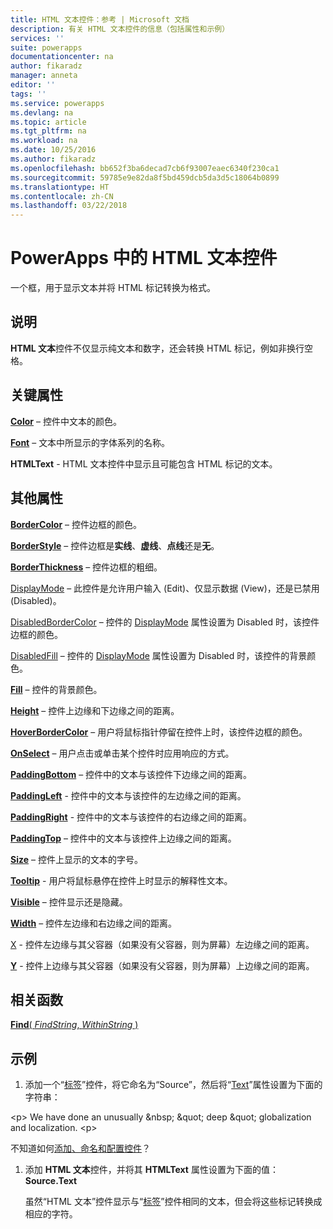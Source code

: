 ```yaml
---
title: HTML 文本控件：参考 | Microsoft 文档
description: 有关 HTML 文本控件的信息（包括属性和示例）
services: ''
suite: powerapps
documentationcenter: na
author: fikaradz
manager: anneta
editor: ''
tags: ''
ms.service: powerapps
ms.devlang: na
ms.topic: article
ms.tgt_pltfrm: na
ms.workload: na
ms.date: 10/25/2016
ms.author: fikaradz
ms.openlocfilehash: bb652f3ba6decad7cb6f93007eaec6340f230ca1
ms.sourcegitcommit: 59785e9e82da8f5bd459dcb5da3d5c18064b0899
ms.translationtype: HT
ms.contentlocale: zh-CN
ms.lasthandoff: 03/22/2018
---
```

# <a name="html-text-control-in-powerapps"></a>PowerApps 中的 HTML 文本控件
一个框，用于显示文本并将 HTML 标记转换为格式。

## <a name="description"></a>说明
**HTML 文本**控件不仅显示纯文本和数字，还会转换 HTML 标记，例如非换行空格。

## <a name="key-properties"></a>关键属性
**[Color](properties-color-border.md)** – 控件中文本的颜色。

**[Font](properties-text.md)** – 文本中所显示的字体系列的名称。

**HTMLText** - HTML 文本控件中显示且可能包含 HTML 标记的文本。

## <a name="additional-properties"></a>其他属性
**[BorderColor](properties-color-border.md)** – 控件边框的颜色。

**[BorderStyle](properties-color-border.md)** – 控件边框是**实线**、**虚线**、**点线**还是**无**。

**[BorderThickness](properties-color-border.md)** – 控件边框的粗细。

[DisplayMode](properties-core.md) – 此控件是允许用户输入 (Edit)、仅显示数据 (View)，还是已禁用 (Disabled)。

[DisabledBorderColor](properties-color-border.md) – 控件的 [DisplayMode](properties-core.md) 属性设置为 Disabled 时，该控件边框的颜色。

[DisabledFill](properties-color-border.md) – 控件的 [DisplayMode](properties-core.md) 属性设置为 Disabled 时，该控件的背景颜色。

**[Fill](properties-color-border.md)** – 控件的背景颜色。

**[Height](properties-size-location.md)** – 控件上边缘和下边缘之间的距离。

**[HoverBorderColor](properties-color-border.md)** – 用户将鼠标指针停留在控件上时，该控件边框的颜色。

**[OnSelect](properties-core.md)** – 用户点击或单击某个控件时应用响应的方式。

**[PaddingBottom](properties-size-location.md)** – 控件中的文本与该控件下边缘之间的距离。

**[PaddingLeft](properties-size-location.md)** - 控件中的文本与该控件的左边缘之间的距离。

**[PaddingRight](properties-size-location.md)** - 控件中的文本与该控件的右边缘之间的距离。

**[PaddingTop](properties-size-location.md)** – 控件中的文本与该控件上边缘之间的距离。

**[Size](properties-text.md)** – 控件上显示的文本的字号。

**[Tooltip](properties-core.md)** - 用户将鼠标悬停在控件上时显示的解释性文本。

**[Visible](properties-core.md)** – 控件显示还是隐藏。

**[Width](properties-size-location.md)** – 控件左边缘和右边缘之间的距离。

[X](properties-size-location.md) - 控件左边缘与其父容器（如果没有父容器，则为屏幕）左边缘之间的距离。

**[Y](properties-size-location.md)** - 控件上边缘与其父容器（如果没有父容器，则为屏幕）上边缘之间的距离。

## <a name="related-functions"></a>相关函数
[**Find**( *FindString*, *WithinString* )](../functions/function-find.md)

## <a name="example"></a>示例
1. 添加一个“[标签](control-text-box.md)”控件，将它命名为“Source”，然后将“[Text](properties-core.md)”属性设置为下面的字符串：

\<p> We have done an unusually \&nbsp; \&quot; deep \&quot; globalization and localization. \<p>

不知道如何[添加、命名和配置控件](../add-configure-controls.md)？

1. 添加 **HTML 文本**控件，并将其 **HTMLText** 属性设置为下面的值：<br>
   **Source.Text**
   
     虽然“HTML 文本”控件显示与“[标签](control-text-box.md)”控件相同的文本，但会将这些标记转换成相应的字符。

